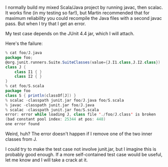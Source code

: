 I normally build my mixed Scala/Java project by running javac, then scalac. It works fine (in my testing so far!), but Martin recommended that for maximum reliability you could recompile the Java files with a second javac pass. But when I try that I get an error.

My test case depends on the JUnit 4.4 jar, which I will attach.

Here's the failure:
```scala
% cat foo/J.java
package foo;
@org.junit.runners.Suite.SuiteClasses(value={J.I1.class,J.I2.class})
class J {
    class I1 { }
    class I2 { }
}
% cat foo/S.scala
package foo
class S { println(classOf[J]) }
% scalac -classpath junit.jar foo/J.java foo/S.scala
% javac -classpath junit.jar foo/J.java
% scalac -classpath junit.jar foo/S.scala
error: error while loading J, class file './foo/J.class' is broken
(bad constant pool index: 25344 at pos: 448)
one error found
```

Weird, huh? The error doesn't happen if I remove one of the two inner classes from J.

I could try to make the test case not involve junit.jar, but I imagine this is probably good enough. If a more self-contained test case would be useful, let me know and I will take a crack at it.

